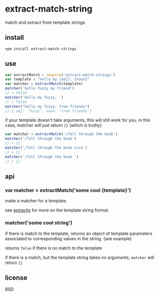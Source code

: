 # extract-match-string

match and extract from template strings

## install

```
npm install extract-match-strings
```

## use

```javascript
var extractMatch = require('extract-match-strings')
var template = "hello my {adj}, {noun}"
var matcher = extractMatch(template)
matcher('hello fuzzy my friend')
// > false
matcher('hello my fuzzy, ')
// > false
matcher("hello my fuzzy, tree friends")
// { adj: 'fuzzy', noun: 'tree friends'}
```

if your template doesn't take arguments, this will still work for you.
in this case, matcher will just return `{}` (which is truthy)

```javascript
var matcher = extractMatch('/fall through the book')
matcher('/fall through the book')
// > {}
matcher('/fall through the book nice')
// > {}
matcher('/fall through the book ')
// > {}
```

## api

### var matcher = extractMatch('some cool {template}')

make a matcher for a template. 

see [extractjs](https://www.npmjs.com/package/extractjs) for more on the template string format.

### matcher('some cool string')

if there is  match to the template, returns an object of template parameters associated to corresponding values in the string. (see example)

returns `false` if there is no match to the template

if there is a match, but the template string takes no arguments, `matcher` will return `{}`

## license

BSD
